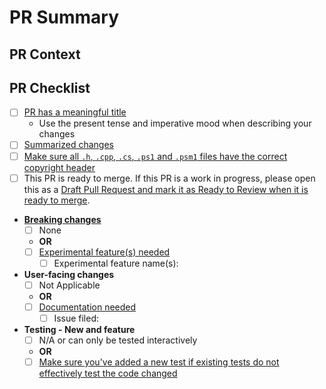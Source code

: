 <!-- Anything that looks like this is a comment and can't be seen after the Pull Request is created. -->

# PR Summary

<!-- Summarize your PR between here and the checklist. -->

## PR Context

<!-- Provide a little reasoning as to why this Pull Request helps and why you have opened it. -->

## PR Checklist

- [ ] [PR has a meaningful title](https://github.com/PowerShell/PowerShell/blob/master/.github/CONTRIBUTING.md#pull-request---submission)
  - Use the present tense and imperative mood when describing your changes
- [ ] [Summarized changes](https://github.com/PowerShell/PowerShell/blob/master/.github/CONTRIBUTING.md#pull-request---submission)
- [ ] [Make sure all `.h`, `.cpp`, `.cs`, `.ps1` and `.psm1` files have the correct copyright header](https://github.com/PowerShell/PowerShell/blob/master/.github/CONTRIBUTING.md#pull-request---submission)
- [ ] This PR is ready to merge.  If this PR is a work in progress, please open this as a [Draft Pull Request and mark it as Ready to Review when it is ready to merge](https://docs.github.com/pull-requests/collaborating-with-pull-requests/proposing-changes-to-your-work-with-pull-requests/about-pull-requests#draft-pull-requests).
- **[Breaking changes](https://github.com/PowerShell/PowerShell/blob/master/.github/CONTRIBUTING.md#making-breaking-changes)**
  - [ ] None
  - **OR**
  - [ ] [Experimental feature(s) needed](https://github.com/MicrosoftDocs/PowerShell-Docs/blob/main/reference/7.5/Microsoft.PowerShell.Core/About/about_Experimental_Features.md)
    - [ ] Experimental feature name(s): <!-- Experimental feature name(s) here -->
- **User-facing changes**
  - [ ] Not Applicable
  - **OR**
  - [ ] [Documentation needed](https://github.com/PowerShell/PowerShell/blob/master/.github/CONTRIBUTING.md#pull-request---submission)
    - [ ] Issue filed: <!-- Number/link of that issue here -->
- **Testing - New and feature**
  - [ ] N/A or can only be tested interactively
  - **OR**
  - [ ] [Make sure you've added a new test if existing tests do not effectively test the code changed](https://github.com/PowerShell/PowerShell/blob/master/.github/CONTRIBUTING.md#before-submitting)
